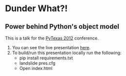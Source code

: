 # Dunder What?!
## Power behind Python's object model

This is a talk for the [PyTexas 2012](http://pytexas.org) conference.

1. You can see the live presentation [here](http://durden.github.com/dunder_talk).
2. To build/run this presentation locally run the following:
    - pip install requirements.txt
    - landslide pres.cfg
    - Open index.html

